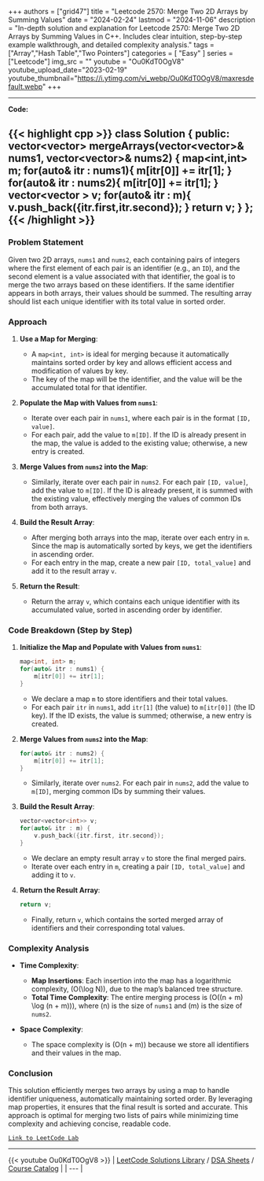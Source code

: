 
+++
authors = ["grid47"]
title = "Leetcode 2570: Merge Two 2D Arrays by Summing Values"
date = "2024-02-24"
lastmod = "2024-11-06"
description = "In-depth solution and explanation for Leetcode 2570: Merge Two 2D Arrays by Summing Values in C++. Includes clear intuition, step-by-step example walkthrough, and detailed complexity analysis."
tags = ["Array","Hash Table","Two Pointers"]
categories = [
    "Easy"
]
series = ["Leetcode"]
img_src = ""
youtube = "Ou0KdT0OgV8"
youtube_upload_date="2023-02-19"
youtube_thumbnail="https://i.ytimg.com/vi_webp/Ou0KdT0OgV8/maxresdefault.webp"
+++



---
**Code:**

{{< highlight cpp >}}
class Solution {
public:
    vector<vector<int>> mergeArrays(vector<vector<int>>& nums1, vector<vector<int>>& nums2) {
        map<int,int> m;
        for(auto& itr : nums1){
            m[itr[0]] += itr[1]; 
        }
        for(auto& itr : nums2){
            m[itr[0]] += itr[1]; 
        }
        vector<vector<int> > v;
        for(auto& itr : m){
            v.push_back({itr.first,itr.second});
        }
        return v;
    }
};
{{< /highlight >}}
---

### Problem Statement

Given two 2D arrays, `nums1` and `nums2`, each containing pairs of integers where the first element of each pair is an identifier (e.g., an `ID`), and the second element is a value associated with that identifier, the goal is to merge the two arrays based on these identifiers. If the same identifier appears in both arrays, their values should be summed. The resulting array should list each unique identifier with its total value in sorted order.

### Approach

1. **Use a Map for Merging**:
   - A `map<int, int>` is ideal for merging because it automatically maintains sorted order by key and allows efficient access and modification of values by key.
   - The key of the map will be the identifier, and the value will be the accumulated total for that identifier.

2. **Populate the Map with Values from `nums1`**:
   - Iterate over each pair in `nums1`, where each pair is in the format `[ID, value]`.
   - For each pair, add the value to `m[ID]`. If the ID is already present in the map, the value is added to the existing value; otherwise, a new entry is created.

3. **Merge Values from `nums2` into the Map**:
   - Similarly, iterate over each pair in `nums2`. For each pair `[ID, value]`, add the value to `m[ID]`. If the ID is already present, it is summed with the existing value, effectively merging the values of common IDs from both arrays.

4. **Build the Result Array**:
   - After merging both arrays into the map, iterate over each entry in `m`. Since the map is automatically sorted by keys, we get the identifiers in ascending order.
   - For each entry in the map, create a new pair `[ID, total_value]` and add it to the result array `v`.

5. **Return the Result**:
   - Return the array `v`, which contains each unique identifier with its accumulated value, sorted in ascending order by identifier.

### Code Breakdown (Step by Step)

1. **Initialize the Map and Populate with Values from `nums1`**:
   ```cpp
   map<int, int> m;
   for(auto& itr : nums1) {
       m[itr[0]] += itr[1];
   }
   ```
   - We declare a map `m` to store identifiers and their total values.
   - For each pair `itr` in `nums1`, add `itr[1]` (the value) to `m[itr[0]]` (the ID key). If the ID exists, the value is summed; otherwise, a new entry is created.

2. **Merge Values from `nums2` into the Map**:
   ```cpp
   for(auto& itr : nums2) {
       m[itr[0]] += itr[1];
   }
   ```
   - Similarly, iterate over `nums2`. For each pair in `nums2`, add the value to `m[ID]`, merging common IDs by summing their values.

3. **Build the Result Array**:
   ```cpp
   vector<vector<int>> v;
   for(auto& itr : m) {
       v.push_back({itr.first, itr.second});
   }
   ```
   - We declare an empty result array `v` to store the final merged pairs.
   - Iterate over each entry in `m`, creating a pair `[ID, total_value]` and adding it to `v`.

4. **Return the Result Array**:
   ```cpp
   return v;
   ```
   - Finally, return `v`, which contains the sorted merged array of identifiers and their corresponding total values.

### Complexity Analysis

- **Time Complexity**:
   - **Map Insertions**: Each insertion into the map has a logarithmic complexity, \(O(\log N)\), due to the map’s balanced tree structure.
   - **Total Time Complexity**: The entire merging process is \(O((n + m) \log (n + m))\), where \(n\) is the size of `nums1` and \(m\) is the size of `nums2`.

- **Space Complexity**:
   - The space complexity is \(O(n + m)\) because we store all identifiers and their values in the map.

### Conclusion

This solution efficiently merges two arrays by using a map to handle identifier uniqueness, automatically maintaining sorted order. By leveraging map properties, it ensures that the final result is sorted and accurate. This approach is optimal for merging two lists of pairs while minimizing time complexity and achieving concise, readable code.

[`Link to LeetCode Lab`](https://leetcode.com/problems/merge-two-2d-arrays-by-summing-values/description/)

---
{{< youtube Ou0KdT0OgV8 >}}
| [LeetCode Solutions Library](https://grid47.xyz/leetcode/) / [DSA Sheets](https://grid47.xyz/sheets/) / [Course Catalog](https://grid47.xyz/courses/) |
| --- |
